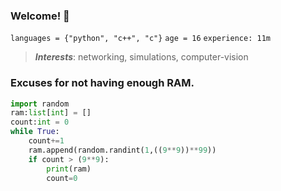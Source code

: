 ### Welcome! 🤗
`languages = {"python", "c++", "c"}`
`age = 16`
`experience: 11m`
> _**Interests**_: networking, simulations, computer-vision
### Excuses for not having enough RAM.
```python
import random
ram:list[int] = []
count:int = 0
while True:
    count+=1
    ram.append(random.randint(1,((9**9))**99))
    if count > (9**9):
        print(ram)       
        count=0 
```
